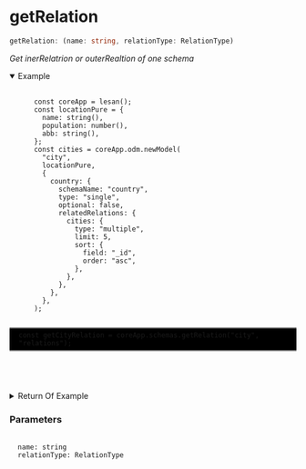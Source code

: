 # getRelation

```ts
getRelation: (name: string, relationType: RelationType)
```

_Get inerRelatrion or outerRealtion of one schema_

<details open>
 <summary>
  Example
  </summary>
  <pre>
    <code class="language-ts" style="padding: 0;">
      const coreApp = lesan();
      const locationPure = {
        name: string(),
        population: number(),
        abb: string(),
      };
      const cities = coreApp.odm.newModel(
        "city",
        locationPure,
        {
          country: {
            schemaName: "country",
            type: "single",
            optional: false,
            relatedRelations: {
              cities: {
                type: "multiple",
                limit: 5,
                sort: {
                  field: "_id",
                  order: "asc",
                },
              },
            },
          },
        },
      );
      <p style="border: 2px solid gray; border-right: transparent; border-left: transparent; padding: 5px 1rem; background-color: #000000" >const getCityRelation = coreApp.schemas.getRelation("city", "relations");</p>
    </code>
  </pre>
</details>

<details>
  <summary>
    Return Of Example
  </summary>
  <pre>
    <code class="language-json" style="padding: 0;">
{
  "country": {
    "schemaName": "country",
    "type": "single",
    "optional": false,
    "relatedRelations": {
      "citiesAsc": {
        "type": "multiple",
        "limit": 5,
        "sort": {
          "field": "_id",
          "order": "asc"
        }
      }
    }
  }
}
    </code>
  </pre>
</details>

<h3>Parameters</h3>
<pre>
  <code class="language-ts" style="padding: 0; margin-top: 12px; margin-top: -18px;">
  name: string
  relationType: <a href="../../types/schema/RelationType.md" target="_blank" style="text-decoration: none; cursor:pointer">RelationType</a>
  </code>
</pre>
